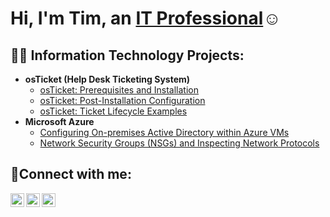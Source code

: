 <h1>Hi, I'm Tim, an <a href="www.linkedin.com/in/timothy-meyer-">IT Professional</a>☺</h1>

<h2>👨‍💻 Information Technology Projects:</h2>

- <b>osTicket (Help Desk Ticketing System)</b>
  - [osTicket: Prerequisites and Installation](https://github.com/TIm-the-IT-dad/osticket-prereqs)
  - [osTicket: Post-Installation Configuration](https://github.com/TIm-the-IT-dad/osticket-post-installation)
  - [osTicket: Ticket Lifecycle Examples](https://github.com/TIm-the-IT-dad/ticket-lifecycle)
- <b>Microsoft Azure</b>
  - [Configuring On-premises Active Directory within Azure VMs](https://github.com/TIm-the-IT-dad/configure-ad)
  - [Network Security Groups (NSGs) and Inspecting Network Protocols](https://github.com/TIm-the-IT-dad/azure-network-protocols)

<h2>🤳Connect with me:</h2>

[<img align="left" alt="Josh | Twitter" width="22px" src="https://cdn.jsdelivr.net/npm/simple-icons@v3/icons/twitter.svg" />][twitter]
[<img align="left" alt="Josh | LinkedIn" width="22px" src="https://cdn.jsdelivr.net/npm/simple-icons@v3/icons/linkedin.svg" />][linkedin]
[<img align="left" alt="Josh | Instagram" width="22px" src="https://cdn.jsdelivr.net/npm/simple-icons@v3/icons/instagram.svg" />][instagram]

[twitter]: https://twitter.com/
[instagram]: https://www.instagram.com/
[linkedin]: https://linkedin.com/in/Timothy-Meyer
